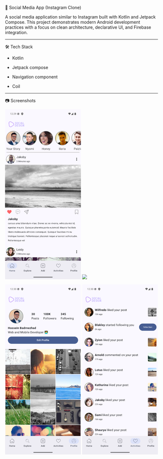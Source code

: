 📸 Social Media App (Instagram Clone)

A social media application similar to Instagram built with Kotlin and Jetpack Compose.
This project demonstrates modern Android development practices with a focus on clean architecture, declarative UI, and Firebase integration.

---

🛠️ Tech Stack

- Kotlin

- Jetpack compose

- Navigation component

- Coil

---

📷 Screenshots

<img src="images/social1.png" width="250"/> <img src="images/social2.png" width="250"/>

<img src="images/social3.png" width="250"/> <img src="images/social4.png" width="250"/>
